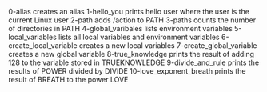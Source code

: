 0-alias creates an alias
1-hello_you prints hello user where the user is the current Linux user
2-path adds /action to PATH
3-paths counts the number of directories in PATH
4-global_varibales lists environment variables
5-local_variables lists all local variables and environment variables
6-create_local_variable creates a new local variables
7-create_global_variable creates a new global variable
8-true_knowledge prints the result of adding 128 to the variable stored in TRUEKNOWLEDGE
9-divide_and_rule prints the results of POWER divided by DIVIDE
10-love_exponent_breath prints the result of BREATH to the power LOVE
